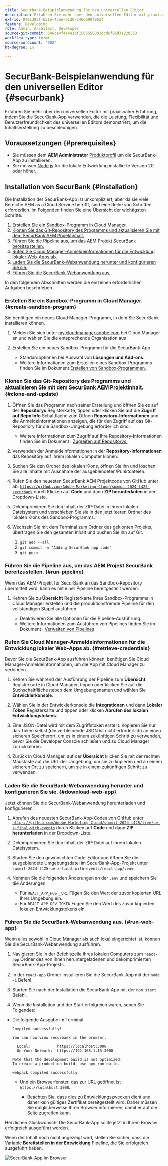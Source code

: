 ```yaml
---
title: SecurBank-Beispielanwendung für den universellen Editor
description: Erfahren Sie mehr über den universellen Editor mit praxisnaher Erfahrung, indem Sie die SecurBank-App verwenden, die die Leistung, Flexibilität und Benutzerfreundlichkeit des universellen Editors demonstriert, um die Inhaltserstellung zu beschleunigen.
exl-id: 97e1395f-b51e-4cee-b1d0-2466a08f96af
feature: Developing
role: Admin, Architect, Developer
source-git-commit: 646ca4f4a441bf1565558002dcd6f96d3e228563
workflow-type: tm+mt
source-wordcount: '902'
ht-degree: 1%

---
```


# SecurBank-Beispielanwendung für den universellen Editor {#securbank}

Erfahren Sie mehr über den universellen Editor mit praxisnaher Erfahrung, indem Sie die SecurBank-App verwenden, die die Leistung, Flexibilität und Benutzerfreundlichkeit des universellen Editors demonstriert, um die Inhaltserstellung zu beschleunigen.

## Voraussetzungen {#prerequisites}

* Sie müssen dem **AEM Administrator** [Produktprofil](/help/journey-onboarding/assign-profiles-aem.md) um die SecurBank-App zu installieren.
* Sie müssen [Node.js](https://nodejs.org) für die lokale Entwicklung installierte Version 20 oder höher.

## Installation von SecurBank {#installation}

Die Installation der SecurBank-App ist unkompliziert, aber da sie viele Bereiche AEM as a Cloud Service betrifft, sind eine Reihe von Schritten erforderlich. Im Folgenden finden Sie eine Übersicht der wichtigsten Schritte.

1. [Erstellen Sie ein Sandbox-Programm in Cloud Manager.](#create-sandbox-program)
1. [Klonen Sie das Git-Repository des Programms und aktualisieren Sie mit dem SecurBank AEM Projektinhalt.](#clone-and-update)
1. [Führen Sie die Pipeline aus, um das AEM Projekt SecurBank bereitzustellen.](#run-pipeline)
1. [Rufen Sie Cloud Manager-Anmeldeinformationen für die Entwicklung lokaler Web-Apps ab.](#retrieve-credentials)
1. [Laden Sie die SecurBank-Webanwendung herunter und konfigurieren Sie sie.](#download-web-app)
1. [Führen Sie die SecurBank-Webanwendung aus.](#run-web-app)

In den folgenden Abschnitten werden die einzelnen erforderlichen Aufgaben beschrieben.

### Erstellen Sie ein Sandbox-Programm in Cloud Manager. {#create-sandbox-program}

Sie benötigen ein neues Cloud Manager-Programm, in dem Sie SecurBank installieren können.

1. Melden Sie sich unter [my.cloudmanager.adobe.com](https://my.cloudmanager.adobe.com/) bei Cloud Manager an und wählen Sie die entsprechende Organisation aus

1. Erstellen Sie ein neues Sandbox-Programm für die SecurBank-App.

   * Standardoptionen bei Auswahl von **Lösungen und Add-ons**.
   * Weitere Informationen zum Erstellen eines Sandbox-Programms finden Sie im Dokument [Erstellen von Sandbox-Programmen.](/help/implementing/cloud-manager/getting-access-to-aem-in-cloud/creating-sandbox-programs.md)

### Klonen Sie das Git-Repository des Programms und aktualisieren Sie mit dem SecurBank AEM Projektinhalt. {#clone-and-update}

1. Öffnen Sie das Programm nach seiner Erstellung und öffnen Sie es auf der **Repositorys** Registerkarte, tippen oder klicken Sie auf die **Zugriff auf Repo Info** Schaltfläche zum Öffnen **Repository-Informationen** und die Anmeldeinformationen anzeigen, die für den Zugriff auf das Git-Repository für die Sandbox-Umgebung erforderlich sind.

   * Weitere Informationen zum Zugriff auf Ihre Repository-Informationen finden Sie im Dokument . [Zugreifen auf Repositorys.](/help/implementing/cloud-manager/managing-code/accessing-repos.md)

1. Verwenden der Anmeldeinformationen in der **Repository-Informationen** das Repository auf Ihrem lokalen Computer klonen.

1. Suchen Sie den Ordner des lokalen Klons, öffnen Sie ihn und löschen Sie alle Inhalte mit Ausnahme der ausgeblendeten/Punktdateien.

1. Rufen Sie den neuesten SecurBank AEM Projektcode von GitHub unter ab. [`https://github.com/Adobe-Marketing-Cloud/summit-2024-l425-securbank`](https://github.com/Adobe-Marketing-Cloud/summit-2024-l425-securbank) durch Klicken auf **Code** und dann **ZIP herunterladen** in der Dropdown-Liste.

1. Dekomprimieren Sie den Inhalt der ZIP-Datei in Ihrem lokalen Dateisystem und verschieben Sie sie in den jetzt leeren Ordner des lokalen Klons des Sandbox-Programms.

1. Wechseln Sie mit dem Terminal zum Ordner des geklonten Projekts, übertragen Sie den gesamten Inhalt und pushen Sie ihn auf Git.

   1. `git add --all`
   1. `git commit -m "Adding SecurBank app code"`
   1. `git push`

### Führen Sie die Pipeline aus, um das AEM Projekt SecurBank bereitzustellen. {#run-pipeline}

Wenn das AEM-Projekt für SecurBank an das Sandbox-Repository übermittelt wird, kann es mit einer Pipeline bereitgestellt werden.

1. Kehren Sie zu **Übersicht** Registerkarte Ihres Sandbox-Programms in Cloud Manager erstellen und die produktionsfremde Pipeline für den vollständigen Stapel ausführen.

   * Deaktivieren Sie alle Optionen für die Pipeline-Ausführung.
   * Weitere Informationen zum Ausführen von Pipelines finden Sie im Dokument . [Verwalten von Pipelines](/help/implementing/cloud-manager/configuring-pipelines/managing-pipelines.md#running-pipelines)

### Rufen Sie Cloud Manager-Anmeldeinformationen für die Entwicklung lokaler Web-Apps ab. {#retrieve-credentials}

Bevor Sie die SecurBank-App ausführen können, benötigen Sie Cloud Manager-Anmeldeinformationen, um die App mit Cloud Manager zu verbinden.

1. Kehren Sie während der Ausführung der Pipeline zum **Übersicht** Registerkarte in Cloud Manager, tippen oder klicken Sie auf die Suchschaltfläche neben dem Umgebungsnamen und wählen Sie **Entwicklerkonsole**.

1. Wählen Sie in der Entwicklerkonsole die **Integrationen** und dann **Lokaler Token** Registerkarte und tippen oder klicken **Abrufen des lokalen Entwicklungstokens**.

1. Eine JSON-Datei wird mit dem Zugriffstoken erstellt. Kopieren Sie nur das Token selbst (die verbleibende JSON ist nicht erforderlich) an einen sicheren Speicherort, um es in einem zukünftigen Schritt zu verwenden, bevor Sie die Developer Console schließen und zu Cloud Manager zurückkehren.

1. Zurück in Cloud Manager, auf der **Übersicht** klicken Sie mit der rechten Maustaste auf die URL der Umgebung, um sie zu kopieren und an einem sicheren Ort zu speichern, um sie in einem zukünftigen Schritt zu verwenden.

### Laden Sie die SecurBank-Webanwendung herunter und konfigurieren Sie sie. {#download-web-app}

Jetzt können Sie die SecurBank-Webanwendung herunterladen und konfigurieren.

1. Abrufen des neuesten SecurBank-App-Codes von GitHub unter [`https://github.com/Adobe-Marketing-Cloud/summit-2024-l425/tree/ue-z-final-with-events`](https://github.com/Adobe-Marketing-Cloud/summit-2024-l425/tree/ue-z-final-with-events) durch Klicken auf **Code** und dann **ZIP herunterladen** in der Dropdown-Liste.

1. Dekomprimieren Sie den Inhalt der ZIP-Datei auf Ihrem lokalen Dateisystem.

1. Starten Sie den gewünschten Code-Editor und öffnen Sie die ausgeblendete Umgebungsdatei im SecurBank-App-Projekt unter `summit-2024-l425-ue-z-final-with-events/react-app/.env`.

1. Nehmen Sie die folgenden Änderungen an der `.env` und speichern Sie die Änderungen.

   * Für `REACT_APP_HOST_URI` Fügen Sie den Wert der zuvor kopierten URL Ihrer Umgebung ein.
   * Für `REACT_APP_DEV_TOKEN` Fügen Sie den Wert des zuvor kopierten lokalen Entwicklungstokens ein.

### Führen Sie die SecurBank-Webanwendung aus. {#run-web-app}

Wenn alles sowohl in Cloud Manager als auch lokal eingerichtet ist, können Sie die SecurBank-Webanwendung ausführen.

1. Navigieren Sie in der Befehlszeile Ihres lokalen Computers zum `react-app` Ordner des von Ihnen heruntergeladenen und dekomprimierten SecurBank-App-Projekts.

1. In der `react-app` Ordner installieren Sie die SecurBank-App mit der `node -i` Befehl.

1. Starten Sie nach der Installation die SecurBank-App mit der `npm start` Befehl.

1. Wenn die Installation und der Start erfolgreich waren, sehen Sie Folgendes:

* Die folgende Ausgabe im Terminal.

  ```text
  Compiled successfully!
  
  You can now view securbank in the browser.
  
    Local:            https://localhost:3000
    On Your Network:  https://192.168.1.15:3000
  
  Note that the development build is not optimized.
  To create a production build, use npm run build.
  
  webpack compiled successfully
  ```

   * Und ein Browserfenster, das zur URL geöffnet ist `https://localhost:3000`.

      * Beachten Sie, dass dies zu Entwicklungszwecken dient und daher kein gültiges Zertifikat bereitgestellt wird. Daher müssen Sie möglicherweise Ihren Browser informieren, damit er auf die Seite zugreifen kann.

Herzlichen Glückwunsch! Die SecurBank-App sollte jetzt in Ihrem Browser erfolgreich ausgeführt werden.

Wenn der Inhalt noch nicht angezeigt wird, stellen Sie sicher, dass die Variable **Bereitstellen in der Entwicklung** Pipeline, die Sie erfolgreich ausgeführt haben.

![SecurBank-App im Browser](assets/securbank.png)
